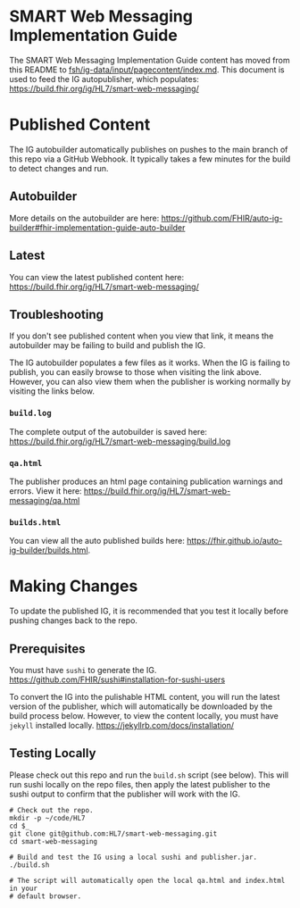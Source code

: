 # SMART Web Messaging Implementation Guide
The SMART Web Messaging Implementation Guide content has moved from this README to [fsh/ig-data/input/pagecontent/index.md](https://github.com/HL7/smart-web-messaging/blob/master/fsh/ig-data/input/pagecontent/index.md).  This document is used to feed the IG autopublisher, which populates: <https://build.fhir.org/ig/HL7/smart-web-messaging/>

# Published Content
The IG autobuilder automatically publishes on pushes to the main branch of this repo via a GitHub Webhook.  It typically takes a few minutes for the build to detect changes and run.

## Autobuilder
More details on the autobuilder are here: <https://github.com/FHIR/auto-ig-builder#fhir-implementation-guide-auto-builder>

## Latest
You can view the latest published content here: <https://build.fhir.org/ig/HL7/smart-web-messaging/>

## Troubleshooting
If you don't see published content when you view that link, it means the autobuilder may be failing to build and publish the IG.

The IG autobuilder populates a few files as it works.  When the IG is failing to publish, you can easily browse to those when visiting the link above.  However, you can also view them when the publisher is working normally by visiting the links below.

### `build.log`
The complete output of the autobuilder is saved here: <https://build.fhir.org/ig/HL7/smart-web-messaging/build.log>

### `qa.html`
The publisher produces an html page containing publication warnings and errors.  View it here: <https://build.fhir.org/ig/HL7/smart-web-messaging/qa.html>

### `builds.html`
You can view all the auto published builds here: <https://fhir.github.io/auto-ig-builder/builds.html>.

# Making Changes
To update the published IG, it is recommended that you test it locally before pushing changes back to the repo.

## Prerequisites
You must have `sushi` to generate the IG.  <https://github.com/FHIR/sushi#installation-for-sushi-users>

To convert the IG into the pulishable HTML content, you will run the latest version of the publisher, which will automatically be downloaded by the build process below.  However, to view the content locally, you must have `jekyll` installed locally.  <https://jekyllrb.com/docs/installation/>

## Testing Locally
Please check out this repo and run the `build.sh` script (see below).  This will run sushi locally on the repo files, then apply the latest publisher to the sushi output to confirm that the publisher will work with the IG.

```shell
# Check out the repo.
mkdir -p ~/code/HL7
cd $_
git clone git@github.com:HL7/smart-web-messaging.git
cd smart-web-messaging

# Build and test the IG using a local sushi and publisher.jar.
./build.sh

# The script will automatically open the local qa.html and index.html in your
# default browser.
```
